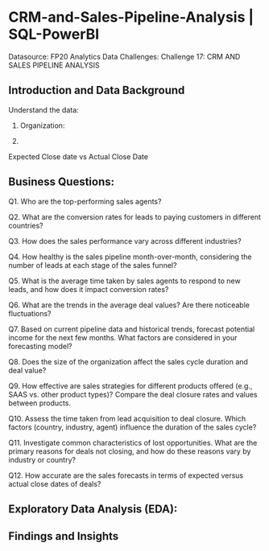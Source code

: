 # CRM-and-Sales-Pipeline-Analysis | SQL-PowerBI

Datasource: FP20 Analytics Data Challenges: Challenge 17: CRM AND SALES PIPELINE ANALYSIS

## Introduction and Data Background

Understand the data:
1. Organization:

2. 

Expected Close date vs Actual Close Date

## Business Questions:
Q1.	Who are the top-performing sales agents?

Q2.	What are the conversion rates for leads to paying customers in different countries?

Q3.	How does the sales performance vary across different industries?

Q4.	How healthy is the sales pipeline month-over-month, considering the number of leads at each stage of the sales funnel?

Q5.	What is the average time taken by sales agents to respond to new leads, and how does it impact conversion rates?

Q6.	What are the trends in the average deal values? Are there noticeable fluctuations?

Q7.	Based on current pipeline data and historical trends, forecast potential income for the next few months. What factors are considered in your forecasting model?

Q8.	Does the size of the organization affect the sales cycle duration and deal value?

Q9.	How effective are sales strategies for different products offered (e.g., SAAS vs. other product types)? Compare the deal closure rates and values between products.

Q10.	Assess the time taken from lead acquisition to deal closure. Which factors (country, industry, agent) influence the duration of the sales cycle?

Q11.	Investigate common characteristics of lost opportunities. What are the primary reasons for deals not closing, and how do these reasons vary by industry or country?

Q12.	How accurate are the sales forecasts in terms of expected versus actual close dates of deals?

## Exploratory Data Analysis (EDA):

## Findings and Insights
